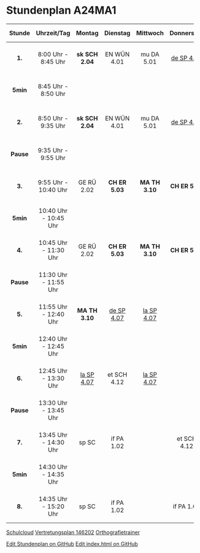 # Stundenplan A24MA1

Stunde|Uhrzeit/Tag|Montag|Dienstag|Mittwoch|Donnerstag|Freitag|Hitze-Zeiten|Hitze-Stunden
:-:|:-:|:-:|:-:|:-:|:-:|:-:|-:|-:
**1.**|8:00 Uhr - 8:45 Uhr|**sk SCH 2.04**|EN WÜN 4.01|mu DA 5.01|[de SP 4.07](https://orthografietrainer.net/schueler/index.php)|EN WÜN 4.01|8:00 Uhr - 8:35 Uhr|1.
**5min**|8:45 Uhr - 8:50 Uhr||||||8:35 Uhr - 8:40 Uhr|5min
**2.**|8:50 Uhr - 9:35 Uhr|**sk SCH 2.04**|EN WÜN 4.01|mu DA 5.01|[de SP 4.07](https://orthografietrainer.net/schueler/index.php)|EN WÜN 4.01|8:40 Uhr - 9:15 Uhr|2.
**Pause**|9:35 Uhr - 9:55 Uhr||||||9:15 Uhr - 9:20 Uhr|5min
**3.**|9:55 Uhr - 10:40 Uhr|GE RÜ 2.02|**CH ER 5.03**|**MA TH 3.10**|**CH ER 5.03**|GE RÜ 2.02|9:20 Uhr - 9:55 Uhr|3.
**5min**|10:40 Uhr - 10:45 Uhr||||||9:55 Uhr - 10:10 Uhr|Pause
**4.**|10:45 Uhr - 11:30 Uhr|GE RÜ 2.02|**CH ER 5.03**|**MA TH 3.10**|**CH ER 5.03**|GE RÜ 2.02|10:10 Uhr - 10:45 Uhr|4.
**Pause**|11:30 Uhr - 11:55 Uhr||||||10:45 Uhr - 10:50 Uhr|5min
**5.**|11:55 Uhr - 12:40 Uhr|**MA TH 3.10**|[de SP 4.07](https://orthografietrainer.net/schueler/index.php)|[la SP 4.07](https://navigium.de/latein-woerterbuch.html)||**MA TH 3.10**|10:50 Uhr - 11:25 Uhr|5.
**5min**|12:40 Uhr - 12:45 Uhr||||||11:25 Uhr - 11:45 Uhr|Pause
**6.**|12:45 Uhr - 13:30 Uhr|[la SP 4.07](https://navigium.de/latein-woerterbuch.html)|et SCH 4.12|[la SP 4.07](https://navigium.de/latein-woerterbuch.html)||**MA TH 3.10**|11:45 Uhr - 12:20 Uhr|6.
**Pause**|13:30 Uhr - 13:45 Uhr||||||12:20 Uhr - 12:25 Uhr|5min
**7.**|13:45 Uhr - 14:30 Uhr|sp SC|if PA 1.02||et SCH 4.12||12:25 Uhr - 12:55 Uhr|7.
**5min**|14:30 Uhr - 14:35 Uhr||||||12:55 Uhr - 13:00 Uhr|5min
**8.**|14:35 Uhr - 15:20 Uhr|sp SC|if PA 1.02||if PA 1.02||13:00 Uhr - 13:30 Uhr|8.

<!---
[Aktuelle Kalender-Wochen-Nummer](https://aktuelle-kalenderwoche.org)
-->
[Schulcloud](https://www.schulportal-thueringen.de/cas/login?service=https%3A%2F%2Fschulcloud-thueringen.de%2Ftsp-login)
[Vertretungsplan 146202](https://dsbmobile.de)
[Orthografietrainer](https://orthografietrainer.net/schueler/index.php)

<!---
## Kalender

Ferien|Datum|Wochentag|Ereignis
-|-|:-:|-:
**Sommerferien**|**16.07.2022-28.08.2022**|**Sa-So**|**Ferien**
<br>
**Download als [PDF](/pdf)**
-->


[Edit Stundenplan on GitHub](https://github.com/Zoey2936/Stundenplan/edit/main/files/Stundenplan.md)
[Edit index.html on GitHub](https://github.com/Zoey2936/Stundenplan/edit/main/index.html)
